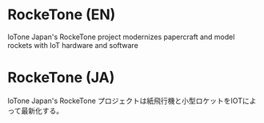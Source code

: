 # RockeTone (EN)

IoTone Japan's RockeTone project modernizes papercraft and model rockets with IoT hardware and software

# RockeTone (JA)

IoTone Japan's RockeTone プロジェクトは紙飛行機と小型ロケットをIOTによって最新化する。